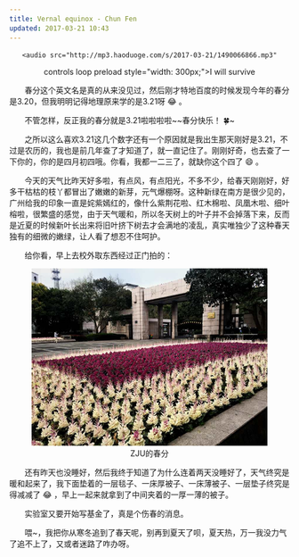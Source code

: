 ```yaml
---
title: Vernal equinox - Chun Fen
updated: 2017-03-21 10:43
---
```



<div align="center">

	<audio src="http://mp3.haoduoge.com/s/2017-03-21/1490066866.mp3"
 controls loop preload style="width: 300px;">I will survive</audio>
 <div class="divider"></div>
</div>



&#160; &#160; &#160; &#160;春分这个英文名是真的从来没见过，然后刚才特地百度的时候发现今年的春分是3.20，但我明明记得地理原来学的是3.21呀 :joy: 。

&#160; &#160; &#160; &#160;不管怎样，反正我的春分就是3.21啦啦啦啦~~春分快乐！ :four_leaf_clover:~

&#160; &#160; &#160; &#160;之所以这么喜欢3.21这几个数字还有一个原因就是我出生那天刚好是3.21，不过是农历的，我也是前几年查了才知道了，就一直记住了。刚刚好奇，也去查了一下你的，你的是四月初四哦。你看，我都一二三了，就缺你这个四了 :smile: 。

&#160; &#160; &#160; &#160;今天的天气比昨天好多啦，有点风，有点阳光，不多不少，给春天刚刚好，好多干枯枯的枝丫都冒出了嫩嫩的新芽，元气爆棚呀。这种新绿在南方是很少见的，广州给我的印象一直是姹紫嫣红的，像什么紫荆花啦、红木棉啦、凤凰木啦、细叶榕啦，很繁盛的感觉，由于天气暖和，所以冬天树上的叶子并不会掉落下来，反而是近夏的时候新叶长出来将旧叶挤下树去才会满地的凌乱，真实唯独少了这种春天独有的细微的嫩绿，让人看了想忍不住呵护。

&#160; &#160; &#160; &#160;给你看，早上去校外取东西经过正门拍的：

<div align="center">
	<figure>
		<img src="https://github.com/TristanHuang0501/the-plain/raw/master/img/post-mt-zjugate.jpg">
		<figcaption>ZJU的春分</figcaption>
	</figure>
</div>

&#160; &#160; &#160; &#160;还有昨天也没睡好，然后我终于知道了为什么连着两天没睡好了，天气终究是暖和起来了，我下面垫着的一层毯子、一床厚被子、一床薄被子、一层垫子终究是得减减了 :joy: ，早上一起来就拿到了中间夹着的一厚一薄的被子。

&#160; &#160; &#160; &#160;实验室又要开始写基金了，真是个伤春的消息。

&#160; &#160; &#160; &#160;喂~，我把你从寒冬追到了春天呢，别再到夏天了呗，夏天热，万一我没力气了追不上了，又或者迷路了咋办呀。